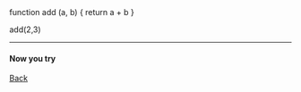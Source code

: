 <script src="https://embed.tonicdev.com" data-element-id="my-element"></script>

<!-- anywhere else on your page -->
<div id="my-element">
function add (a, b) {
    return a + b
}

add(2,3)
</div>

<hr />

<h4>Now you try</h4>

<script src="https://embed.tonicdev.com" data-element-id="youcandoit"></script>

<!-- anywhere else on your page -->
<div id="youcandoit">

</div>

[Back](/lessons/1-functions)
